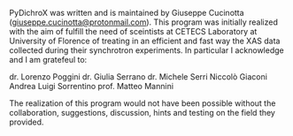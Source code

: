 PyDichroX was written and is maintained by Giuseppe Cucinotta (giuseppe.cucinotta@protonmail.com).
This program was initially realized with the aim of fulfill the need of sceintists at CETECS Laboratory at University of Florence of treating in an efficient and fast way the XAS data collected during their synchrotron experiments. In particular I acknowledge and I am gratefeul to:

dr. Lorenzo Poggini
dr. Giulia Serrano
dr. Michele Serri
Niccolò Giaconi
Andrea Luigi Sorrentino
prof. Matteo Mannini

The realization of this program would not have been possible without the collaboration, suggestions, discussion, hints and testing on the field they provided.